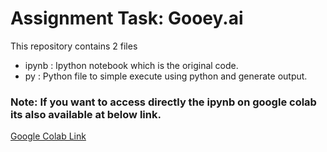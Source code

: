 # Assignment Task: Gooey.ai

This repository contains 2 files
- ipynb : Ipython notebook which is the original code.
- py : Python file to simple execute using python and generate output.

### Note: If you want to access directly the ipynb on google colab its also available at below link.

[Google Colab Link](https://colab.research.google.com/drive/16H73X2jgiN8wRbR_kQ0ZCo3unU8sPabi?usp=sharing)
